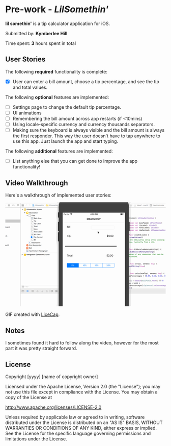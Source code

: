 # Pre-work - *LilSomethin'*

**lil somethin'** is a tip calculator application for iOS.

Submitted by: **Kymberlee Hill**

Time spent: **3** hours spent in total

## User Stories

The following **required** functionality is complete:

* [x]  User can enter a bill amount, choose a tip percentage, and see the tip and total values.

The following **optional** features are implemented:
* [ ] Settings page to change the default tip percentage.
* [ ] UI animations
* [ ] Remembering the bill amount across app restarts (if <10mins)
* [ ] Using locale-specific currency and currency thousands separators.
* [ ] Making sure the keyboard is always visible and the bill amount is always the first responder. This way the user doesn't have to tap anywhere to use this app. Just launch the app and start typing.

The following **additional** features are implemented:

- [ ] List anything else that you can get done to improve the app functionality!

## Video Walkthrough

Here's a walkthrough of implemented user stories:

<img src="https://github.com/kymwithay/lilSomethin-/blob/master/lilsomethin'.gif" title='Video Walkthrough' width='' alt='Video Walkthrough'/>

GIF created with [LiceCap](http://www.cockos.com/licecap/).

## Notes

I sometimes found it hard to follow along the video, however for the most part it was pretty straight forward.

## License

Copyright [yyyy] [name of copyright owner]

Licensed under the Apache License, Version 2.0 (the "License");
you may not use this file except in compliance with the License.
You may obtain a copy of the License at

http://www.apache.org/licenses/LICENSE-2.0

Unless required by applicable law or agreed to in writing, software
distributed under the License is distributed on an "AS IS" BASIS,
WITHOUT WARRANTIES OR CONDITIONS OF ANY KIND, either express or implied.
See the License for the specific language governing permissions and
limitations under the License.
